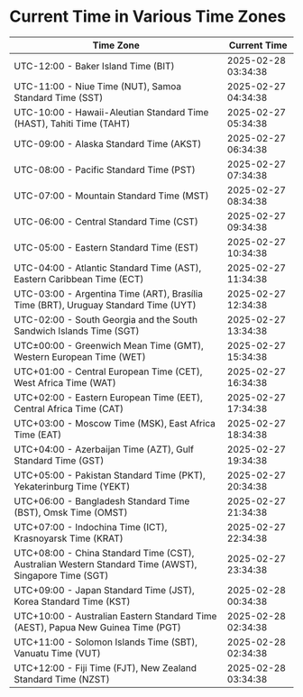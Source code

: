 # Current Time in Various Time Zones

| Time Zone | Current Time |
|-----------|--------------|
| UTC-12:00 - Baker Island Time (BIT) | 2025-02-28 03:34:38 |
| UTC-11:00 - Niue Time (NUT), Samoa Standard Time (SST) | 2025-02-27 04:34:38 |
| UTC-10:00 - Hawaii-Aleutian Standard Time (HAST), Tahiti Time (TAHT) | 2025-02-27 05:34:38 |
| UTC-09:00 - Alaska Standard Time (AKST) | 2025-02-27 06:34:38 |
| UTC-08:00 - Pacific Standard Time (PST) | 2025-02-27 07:34:38 |
| UTC-07:00 - Mountain Standard Time (MST) | 2025-02-27 08:34:38 |
| UTC-06:00 - Central Standard Time (CST) | 2025-02-27 09:34:38 |
| UTC-05:00 - Eastern Standard Time (EST) | 2025-02-27 10:34:38 |
| UTC-04:00 - Atlantic Standard Time (AST), Eastern Caribbean Time (ECT) | 2025-02-27 11:34:38 |
| UTC-03:00 - Argentina Time (ART), Brasília Time (BRT), Uruguay Standard Time (UYT) | 2025-02-27 12:34:38 |
| UTC-02:00 - South Georgia and the South Sandwich Islands Time (SGT) | 2025-02-27 13:34:38 |
| UTC±00:00 - Greenwich Mean Time (GMT), Western European Time (WET) | 2025-02-27 15:34:38 |
| UTC+01:00 - Central European Time (CET), West Africa Time (WAT) | 2025-02-27 16:34:38 |
| UTC+02:00 - Eastern European Time (EET), Central Africa Time (CAT) | 2025-02-27 17:34:38 |
| UTC+03:00 - Moscow Time (MSK), East Africa Time (EAT) | 2025-02-27 18:34:38 |
| UTC+04:00 - Azerbaijan Time (AZT), Gulf Standard Time (GST) | 2025-02-27 19:34:38 |
| UTC+05:00 - Pakistan Standard Time (PKT), Yekaterinburg Time (YEKT) | 2025-02-27 20:34:38 |
| UTC+06:00 - Bangladesh Standard Time (BST), Omsk Time (OMST) | 2025-02-27 21:34:38 |
| UTC+07:00 - Indochina Time (ICT), Krasnoyarsk Time (KRAT) | 2025-02-27 22:34:38 |
| UTC+08:00 - China Standard Time (CST), Australian Western Standard Time (AWST), Singapore Time (SGT) | 2025-02-27 23:34:38 |
| UTC+09:00 - Japan Standard Time (JST), Korea Standard Time (KST) | 2025-02-28 00:34:38 |
| UTC+10:00 - Australian Eastern Standard Time (AEST), Papua New Guinea Time (PGT) | 2025-02-28 02:34:38 |
| UTC+11:00 - Solomon Islands Time (SBT), Vanuatu Time (VUT) | 2025-02-28 02:34:38 |
| UTC+12:00 - Fiji Time (FJT), New Zealand Standard Time (NZST) | 2025-02-28 03:34:38 |
